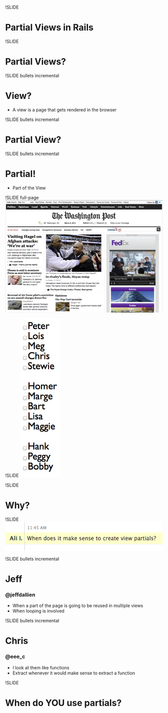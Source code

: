 !SLIDE 
# Partial Views in Rails

!SLIDE
# Partial Views?

!SLIDE bullets incremental
# View?
* A view is a page that gets rendered in the browser

!SLIDE bullets incremental
# Partial View?

!SLIDE bullets incremental
# Partial!
* Part of the View

!SLIDE full-page
![Washington Post](washington_post.png)

!SLIDE
![Form](form.png)

!SLIDE
# Why?

!SLIDE
![Ali](ali.png)

!SLIDE bullets incremental
# Jeff
### @jeffdallien
* When a part of the page is going to be reused in multiple views
* When looping is involved

!SLIDE bullets incremental
# Chris
### @eee_c
* I look at them like functions
* Extract whenever it would make sense to extract a function

!SLIDE
# When do YOU use partials?

